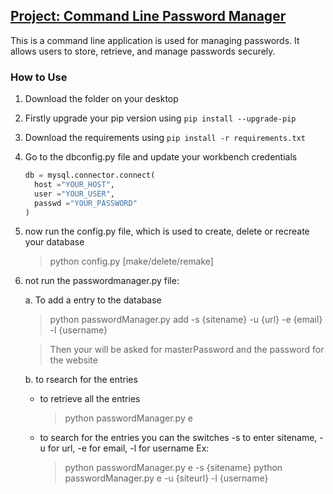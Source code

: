 ## [Project: Command Line Password Manager](password_manager)

This is a command line application is used for managing passwords. It allows users to store, retrieve, and manage passwords securely.

### How to Use

1. Download the folder on your desktop
2. Firstly upgrade your pip version using `pip install --upgrade-pip`
3. Download the requirements using `pip install -r requirements.txt`
4. Go to the dbconfig.py file and update your workbench credentials
    ```python
    db = mysql.connector.connect(
      host ="YOUR_HOST",
      user ="YOUR_USER",
      passwd ="YOUR_PASSWORD"
    )
    ```
5. now run the config.py file, which is used to create, delete or recreate your database
   > python config.py [make/delete/remake]
6. not run the passwordmanager.py file:
   
   a. To add a entry to the database
   > python passwordManager.py add -s {sitename} -u {url} -e {email} -l {username}

   > Then your will be asked for masterPassword and the password for the website

   b. to rsearch for the entries
   * to retrieve all the entries
        > python passwordManager.py e

    * to search for the entries you can the switches -s to enter  sitename, -u for url, -e for email, -l for username Ex: 
        > python passwordManager.py e -s {sitename}
        > python passwordManager.py e -u {siteurl} -l {username}

    

